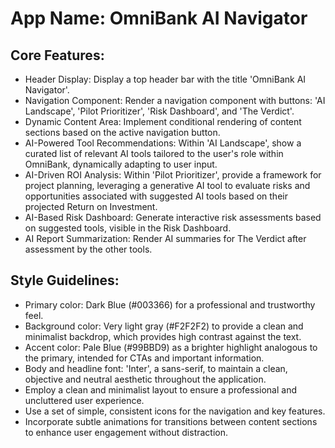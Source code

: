 # **App Name**: OmniBank AI Navigator

## Core Features:

- Header Display: Display a top header bar with the title 'OmniBank AI Navigator'.
- Navigation Component: Render a navigation component with buttons: 'AI Landscape', 'Pilot Prioritizer', 'Risk Dashboard', and 'The Verdict'.
- Dynamic Content Area: Implement conditional rendering of content sections based on the active navigation button.
- AI-Powered Tool Recommendations: Within 'AI Landscape', show a curated list of relevant AI tools tailored to the user's role within OmniBank, dynamically adapting to user input.
- AI-Driven ROI Analysis: Within 'Pilot Prioritizer', provide a framework for project planning, leveraging a generative AI tool to evaluate risks and opportunities associated with suggested AI tools based on their projected Return on Investment.
- AI-Based Risk Dashboard: Generate interactive risk assessments based on suggested tools, visible in the Risk Dashboard.
- AI Report Summarization: Render AI summaries for The Verdict after assessment by the other tools.

## Style Guidelines:

- Primary color: Dark Blue (#003366) for a professional and trustworthy feel.
- Background color: Very light gray (#F2F2F2) to provide a clean and minimalist backdrop, which provides high contrast against the text.
- Accent color: Pale Blue (#99BBD9) as a brighter highlight analogous to the primary, intended for CTAs and important information.
- Body and headline font: 'Inter', a sans-serif, to maintain a clean, objective and neutral aesthetic throughout the application.
- Employ a clean and minimalist layout to ensure a professional and uncluttered user experience.
- Use a set of simple, consistent icons for the navigation and key features.
- Incorporate subtle animations for transitions between content sections to enhance user engagement without distraction.